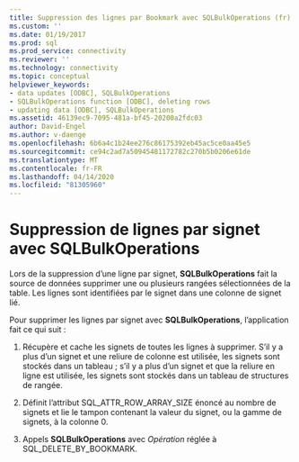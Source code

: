 ```yaml
---
title: Suppression des lignes par Bookmark avec SQLBulkOperations (fr) Microsoft Docs
ms.custom: ''
ms.date: 01/19/2017
ms.prod: sql
ms.prod_service: connectivity
ms.reviewer: ''
ms.technology: connectivity
ms.topic: conceptual
helpviewer_keywords:
- data updates [ODBC], SQLBulkOperations
- SQLBulkOperations function [ODBC], deleting rows
- updating data [ODBC], SQLBulkOperations
ms.assetid: 46139ec9-7095-481a-bf45-20200a2fdc03
author: David-Engel
ms.author: v-daenge
ms.openlocfilehash: 6b6a4c1b24ee276c86175392eb45ac5ce0aa45e5
ms.sourcegitcommit: ce94c2ad7a50945481172782c270b5b0206e61de
ms.translationtype: MT
ms.contentlocale: fr-FR
ms.lasthandoff: 04/14/2020
ms.locfileid: "81305960"
---
```

# <a name="deleting-rows-by-bookmark-with-sqlbulkoperations"></a>Suppression de lignes par signet avec SQLBulkOperations
Lors de la suppression d’une ligne par signet, **SQLBulkOperations** fait la source de données supprimer une ou plusieurs rangées sélectionnées de la table. Les lignes sont identifiées par le signet dans une colonne de signet lié.  
  
 Pour supprimer les lignes par signet avec **SQLBulkOperations**, l’application fait ce qui suit :  
  
1.  Récupère et cache les signets de toutes les lignes à supprimer. S’il y a plus d’un signet et une reliure de colonne est utilisée, les signets sont stockés dans un tableau ; s’il y a plus d’un signet et que la reliure en ligne est utilisée, les signets sont stockés dans un tableau de structures de rangée.  
  
2.  Définit l’attribut SQL_ATTR_ROW_ARRAY_SIZE énoncé au nombre de signets et lie le tampon contenant la valeur du signet, ou la gamme de signets, à la colonne 0.  
  
3.  Appels **SQLBulkOperations** avec *Opération* réglée à SQL_DELETE_BY_BOOKMARK.
